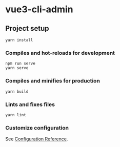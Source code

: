 # vue3-cli-admin

## Project setup
```
yarn install
```

### Compiles and hot-reloads for development
```
npm run serve
yarn serve
```

### Compiles and minifies for production
```
yarn build
```

### Lints and fixes files
```
yarn lint
```

### Customize configuration
See [Configuration Reference](https://cli.vuejs.org/config/).
